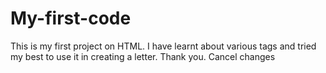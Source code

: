 # My-first-code
This is my first project on HTML.
I have learnt about various tags and tried my best to use it in creating a letter.
Thank you.
Cancel changes
